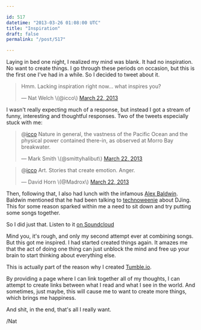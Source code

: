 ```yaml
---

id: 517
datetime: "2013-03-26 01:08:00 UTC"
title: "Inspiration"
draft: false
permalink: "/post/517"

---
```


Laying in bed one night, I realized my mind was blank. It had no inspiration. No want to create things. I go through these periods on occasion, but this is the first one I've had in a while. So I decided to tweet about it.

<blockquote class="twitter-tweet"><p>Hmm. Lacking inspiration right now... what inspires you?</p>&mdash; Nat Welch \(@icco\) <a href="https://twitter.com/icco/status/315019021747630080">March 22, 2013</a></blockquote>

I wasn't really expecting much of a response, but instead I got a stream of funny, interesting and thoughtful responses. Two of the tweets especially stuck with me:

<blockquote class="twitter-tweet" data-conversation="none"><p>@<a href="https://twitter.com/icco">icco</a> Nature in general, the vastness of the Pacific Ocean and the physical power contained there-in, as observed at Morro Bay breakwater.</p>&mdash; Mark Smith \(@smittyhalibut\) <a href="https://twitter.com/smittyhalibut/status/315146717567782914">March 22, 2013</a></blockquote>

<blockquote class="twitter-tweet" data-conversation="none"><p>@<a href="https://twitter.com/icco">icco</a> Art. Stories that create emotion. Anger.</p>&mdash; David Horn \(@Madrox\) <a href="https://twitter.com/Madrox/status/315021547033227264">March 22, 2013</a></blockquote>

Then, following that, I also had lunch with the infamous [Alex Baldwin](https://web.archive.org/web/20160304010549/http://alexbaldwin.com:80/about/). Baldwin mentioned that he had been talking to [technoweenie](https://web.archive.org/web/20220827050202/http://techno-weenie.net/about) about DJing. This for some reason sparked within me a need to sit down and try putting some songs together.

So I did just that. Listen to it [on Soundcloud](https://soundcloud.com/icco/2013-03-25)

Mind you, it's rough, and only my second attempt ever at combining songs. But this got me inspired. I had started created things again. It amazes me that the act of doing one thing can just unblock the mind and free up your brain to start thinking about everything else.

This is actually part of the reason why I created [Tumble.io](http://tumble.io).

By providing a page where I can link together all of my thoughts, I can attempt to create links between what I read and what I see in the world. And sometimes, just maybe, this will cause me to want to create more things, which brings me happiness.

And shit, in the end, that's all I really want.

/Nat


